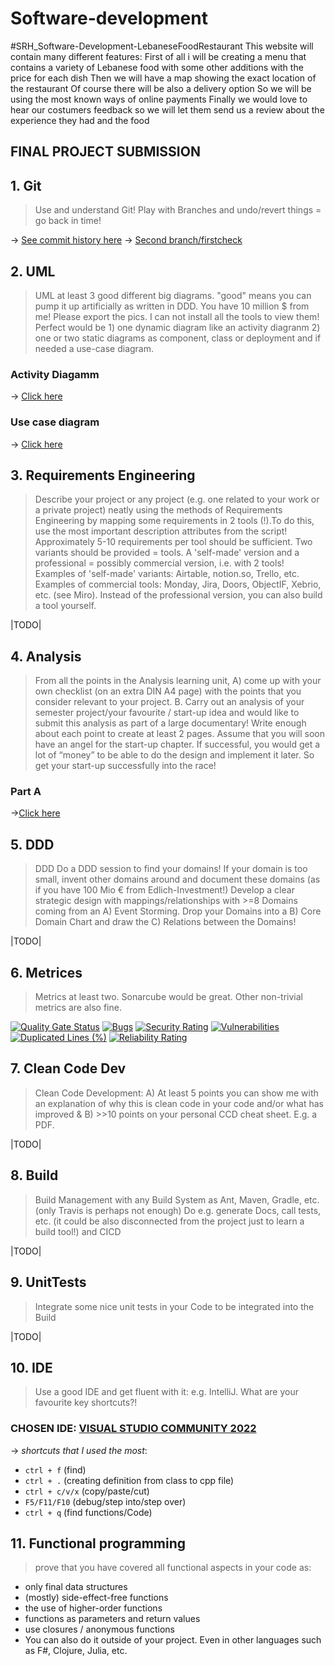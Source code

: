 # Software-development
#SRH_Software-Development-LebaneseFoodRestaurant
This website will contain many different features:
First of all i will be creating a menu that contains a variety of Lebanese food with some other additions with the price for each dish
Then we will have a map showing the exact location of the restaurant
Of course there will be also a delivery option
So we will be using the most known ways of online payments
Finally we would love to hear our costumers feedback so we will let them send us a review about the experience they had and the food

## FINAL PROJECT SUBMISSION

## 1. Git

>Use and understand Git! Play with Branches and undo/revert things = go back in time!

&rarr; [See commit history here](https://github.com/Majdhijazi/Software-development/commits?author=Majdhijazi)
&rarr; [Second branch/firstcheck](https://github.com/Majdhijazi/Software-development/commits/firstcheck)


## 2. UML 

>UML at least 3 good different big diagrams. "good" means you can pump it up artificially as written in DDD. You have 10 million $ from me! Please export the pics. I can not install all the tools to view them! Perfect would be 1) one dynamic diagram like an activity diagranm 2) one or two static diagrams as component, class or deployment and if needed a use-case diagram.
 ### Activity Diagamm 

&rarr; [Click here](https://github.com/Majdhijazi/Software-development/blob/main/client-side/beirutlife/Activity%20diagram.png)

### Use case diagram 

&rarr; [Click here](https://github.com/Majdhijazi/Software-development/blob/main/client-side/beirutlife/use%20case%20diagram.png)





## 3. Requirements Engineering

>Describe your project or any project (e.g. one related to your work or a private project) neatly using the methods of Requirements Engineering by mapping some requirements in 2 tools (!).To do this, use the most important description attributes from the script! Approximately 5-10 requirements per tool should be sufficient. Two variants should be provided = tools. A 'self-made' version and a professional = possibly commercial version, i.e. with 2 tools! Examples of 'self-made' variants: Airtable, notion.so, Trello, etc. Examples of commercial tools: Monday, Jira, Doors, ObjectIF, Xebrio, etc. (see Miro). Instead of the professional version, you can also build a tool yourself.

|TODO|

## 4. Analysis

>From all the points in the Analysis learning unit, A) come up with your own checklist (on an extra DIN A4 page) with the points that you consider relevant to your project. B. Carry out an analysis of your semester project/your favourite / start-up idea and would like to submit this analysis as part of a large documentary! Write enough about each point to create at least 2 pages. Assume that you will soon have an angel for the start-up chapter. If successful, you would get a lot of “money” to be able to do the design and implement it later. So get your start-up successfully into the race!

### Part A 
&rarr;[Click here](https://github.com/Majdhijazi/Software-development/blob/main/client-side/beirutlife/src/Analysis%20PDF%20part%20A.pdf)

## 5. DDD

>DDD Do a DDD session to find your domains! If your domain is too small, invent other domains around and document these domains (as if you have 100 Mio € from Edlich-Investment!) Develop a clear strategic design with mappings/relationships with >=8 Domains coming from an A) Event Storming. Drop your Domains into a B) Core Domain Chart and draw the C) Relations between the Domains!  

|TODO|

## 6. Metrices

>Metrics at least two. Sonarcube would be great. Other non-trivial metrics are also fine.

[![Quality Gate Status](https://sonarcloud.io/api/project_badges/measure?project=Majdhijazi_Software-development&metric=alert_status)](https://sonarcloud.io/summary/new_code?id=Majdhijazi_Software-development)
[![Bugs](https://sonarcloud.io/api/project_badges/measure?project=Majdhijazi_Software-development&metric=bugs)](https://sonarcloud.io/summary/new_code?id=Majdhijazi_Software-development)
[![Security Rating](https://sonarcloud.io/api/project_badges/measure?project=Majdhijazi_Software-development&metric=security_rating)](https://sonarcloud.io/summary/new_code?id=Majdhijazi_Software-development)
[![Vulnerabilities](https://sonarcloud.io/api/project_badges/measure?project=Majdhijazi_Software-development&metric=vulnerabilities)](https://sonarcloud.io/summary/new_code?id=Majdhijazi_Software-development)
[![Duplicated Lines (%)](https://sonarcloud.io/api/project_badges/measure?project=Majdhijazi_Software-development&metric=duplicated_lines_density)](https://sonarcloud.io/summary/new_code?id=Majdhijazi_Software-development)
[![Reliability Rating](https://sonarcloud.io/api/project_badges/measure?project=Majdhijazi_Software-development&metric=reliability_rating)](https://sonarcloud.io/summary/new_code?id=Majdhijazi_Software-development)


## 7. Clean Code Dev

>Clean Code Development: A) At least 5 points you can show me with an explanation of why this is clean code in your code and/or what has improved & B) >>10 points on your personal CCD cheat sheet. E.g. a PDF.

|TODO|

## 8. Build

>Build Management with any Build System as Ant, Maven, Gradle, etc. (only Travis is perhaps not enough) Do e.g. generate Docs, call tests, etc. (it could be also disconnected from the project just to learn a build tool!) and CICD

|TODO|

## 9. UnitTests

>Integrate some nice unit tests in your Code to be integrated into the Build

|TODO|

## 10. IDE

>Use a good IDE and get fluent with it: e.g. IntelliJ. What are your favourite key shortcuts?!

### CHOSEN IDE: [VISUAL STUDIO COMMUNITY 2022](https://visualstudio.microsoft.com/vs/community/)

&rarr; *shortcuts that I used the most*:
- ```ctrl + f``` (find)
- ```ctrl + .``` (creating definition from class to cpp file) 
- ```ctrl + c/v/x``` (copy/paste/cut)
- ```F5/F11/F10``` (debug/step into/step over)  
- ```ctrl + q``` (find functions/Code)

## 11. Functional programming

> prove that you have covered all functional aspects in your code as:
- only final data structures
- (mostly) side-effect-free functions
- the use of higher-order functions
- functions as parameters and return values  
- use closures / anonymous functions
- You can also do it outside of your project. Even in other languages such as F#, Clojure, Julia, etc. 

